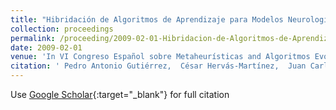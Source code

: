 ```yaml
---
title: "Hibridación de Algoritmos de Aprendizaje para Modelos Neurologísticos aplicados a la Clasificación de Cubiertas Vegetales"
collection: proceedings
permalink: /proceeding/2009-02-01-Hibridacion-de-Algoritmos-de-Aprendizaje-para-Modelos-Neurologisticos-aplicados-a-la-Clasificacion-de-Cubiertas-Vegetales
date: 2009-02-01
venue: 'In VI Congreso Español sobre Metaheurísticas and Algoritmos Evolutivos y Bioinspirados (MAEB09)'
citation: ' Pedro Antonio Gutiérrez,  César Hervás-Martínez,  Juan Carlos Fernández,  J.M. Peña-Barragán,  M. Jurado Expósito,  F. López Granados, &quot;Hibridación de Algoritmos de Aprendizaje para Modelos Neurologísticos aplicados a la Clasificación de Cubiertas Vegetales.&quot; In VI Congreso Español sobre Metaheurísticas and Algoritmos Evolutivos y Bioinspirados (MAEB09), 2009, Málaga, España, pp.325--332.'
---
```

Use [Google Scholar](https://scholar.google.com/scholar?q=Hibridacion+de+Algoritmos+de+Aprendizaje+para+Modelos+Neurologisticos+aplicados+a+la+Clasificacion+de+Cubiertas+Vegetales){:target="_blank"} for full citation